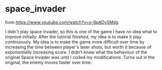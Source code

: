 # space_invader
from https://www.youtube.com/watch?v=o-6pADy5Mdg

I didn't play space invader, so this is one of the game I have no idea what to improve initially.
After the tutorial finished, my idea is to make it play continuously.
My idea is to make the game more difficult over time by increasing the time between player's laser shots, but worth it because of exponentially increasing score.
I didn't know what the behaviour of the original Space Invader was until I coded my modifications.
Turns out in the original, the enemy moves faster over time.
